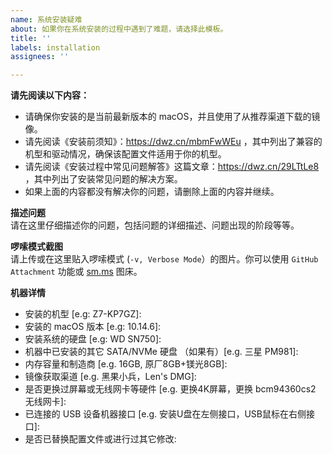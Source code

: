 ```yaml
---
name: 系统安装疑难
about: 如果你在系统安装的过程中遇到了难题，请选择此模板。
title: ''
labels: installation
assignees: ''

---
```


**请先阅读以下内容：**  
* 请确保你安装的是当前最新版本的 macOS，并且使用了从推荐渠道下载的镜像。
* 请先阅读《安装前须知》：https://dwz.cn/mbmFwWEu ，其中列出了兼容的机型和驱动情况，确保该配置文件适用于你的机型。
* 请先阅读《安装过程中常见问题解答》这篇文章：https://dwz.cn/29LTtLe8 ，其中列出了安装常见问题的解决方案。
* 如果上面的内容都没有解决你的问题，请删除上面的内容并继续。

**描述问题**  
请在这里仔细描述你的问题，包括问题的详细描述、问题出现的阶段等等。

**啰嗦模式截图**  
请上传或在这里贴入啰嗦模式 (`-v, Verbose Mode`）的图片。你可以使用 `GitHub Attachment` 功能或 [sm.ms](https://sm.ms) 图床。

**机器详情**  
- 安装的机型 [e.g: Z7-KP7GZ]: 
- 安装的 macOS 版本 [e.g: 10.14.6]:  
- 安装系统的硬盘 [e.g: WD SN750]:  
- 机器中已安装的其它 SATA/NVMe 硬盘 （如果有）[e.g. 三星 PM981]: 
- 内存容量和制造商 [e.g. 16GB, 原厂8GB+镁光8GB]:  
- 镜像获取渠道 [e.g. 黑果小兵，Len's DMG]: 
- 是否更换过屏幕或无线网卡等硬件 [e.g. 更换4K屏幕，更换 bcm94360cs2 无线网卡]: 
- 已连接的 USB 设备机器接口 [e.g. 安装U盘在左侧接口，USB鼠标在右侧接口]: 
- 是否已替换配置文件或进行过其它修改:

